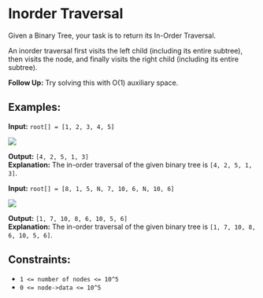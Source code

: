 # Inorder Traversal

Given a Binary Tree, your task is to return its In-Order Traversal.

An inorder traversal first visits the left child (including its entire subtree), then visits the node, and finally visits the right child (including its entire subtree).

**Follow Up:** Try solving this with O(1) auxiliary space.

## Examples:

**Input:** `root[] = [1, 2, 3, 4, 5]`  

![](https://media.geeksforgeeks.org/img-practice/prod/addEditProblem/886461/Web/Other/blobid0_1738561309.png)

**Output:** `[4, 2, 5, 1, 3]`  
**Explanation:** The in-order traversal of the given binary tree is `[4, 2, 5, 1, 3]`.

**Input:** `root[] = [8, 1, 5, N, 7, 10, 6, N, 10, 6]`  

![](https://media.geeksforgeeks.org/img-practice/prod/addEditProblem/886461/Web/Other/blobid1_1738561309.png)

**Output:** `[1, 7, 10, 8, 6, 10, 5, 6]`  
**Explanation:** The in-order traversal of the given binary tree is `[1, 7, 10, 8, 6, 10, 5, 6]`.

## Constraints:

- `1 <= number of nodes <= 10^5`
- `0 <= node->data <= 10^5`